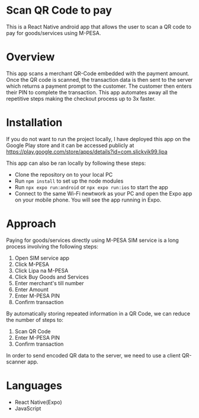 # Scan QR Code to pay
This is a React Native android app that allows the user to scan a QR code to pay for goods/services using M-PESA.

# Overview
This app scans a merchant QR-Code embedded with the payment amount. Once the QR code is scanned, the transaction data is then sent to the server which returns a payment prompt to the customer. The customer then enters their PIN to complete the transaction. This app automates away all the repetitive steps making the checkout process up to 3x faster.

# Installation
If you do not want to run the project locally, I have deployed this app on the Google Play store and it can be accessed publicly at https://play.google.com/store/apps/details?id=com.slickvik99.lipa

This app can also be ran locally by following these steps:

- Clone the repository on to your local PC
- Run `npm install` to set up the node modules
- Run `npx expo run:android` or `npx expo run:ios` to start the app
- Connect to the same Wi-Fi newtwork as your PC and open the Expo app on your mobile phone. You will see the app running in Expo.

# Approach
Paying for goods/services directly using M-PESA SIM service is a long process involving the following steps: 
1. Open SIM service app
2. Click M-PESA
3. Click Lipa na M-PESA
4. Click Buy Goods and Services
5. Enter merchant's till number
6. Enter Amount
7. Enter M-PESA PIN
8. Confirm transaction

By automatically storing repeated information in a QR Code, we can reduce the number of steps to: 
1. Scan QR Code
2. Enter M-PESA PIN
3. Confirm transaction

In order to send encoded QR data to the server, we need to use a client QR-scanner app.

# Languages
* React Native(Expo)
* JavaScript
